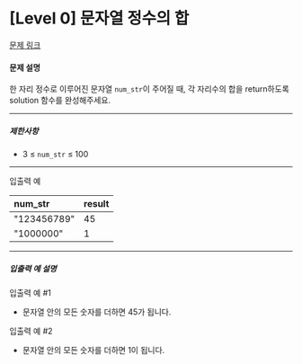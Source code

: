# [Level 0] 문자열 정수의 합

[문제 링크](https://school.programmers.co.kr/learn/courses/30/lessons/181849)

#### 문제 설명

한 자리 정수로 이루어진 문자열 ```num_str```이 주어질 때, 각 자리수의 합을 return하도록 solution 함수를 완성해주세요.

---

##### 제한사항

- 3 ≤ ```num_str``` ≤ 100

---

입출력 예

|num_str|result|
|:---|:---|
|"123456789"|45|
|"1000000"|1|

---

##### 입출력 예 설명

입출력 예 #1

- 문자열 안의 모든 숫자를 더하면 45가 됩니다.

입출력 예 #2

- 문자열 안의 모든 숫자를 더하면 1이 됩니다.

